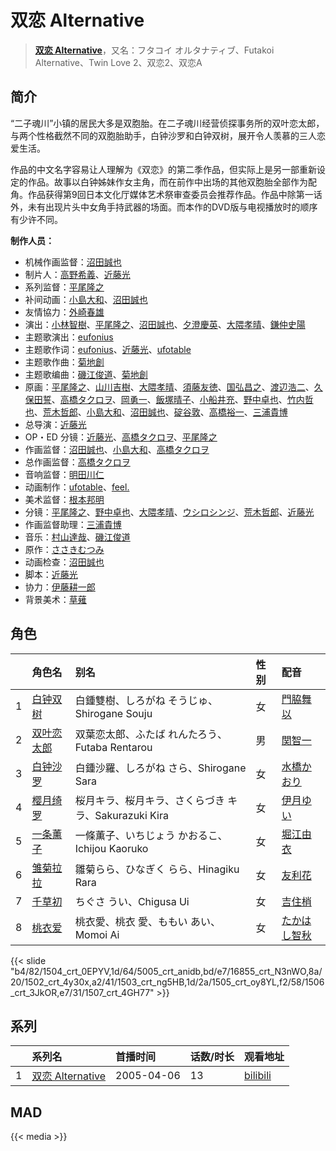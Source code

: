 # 双恋 Alternative


> <u>**[双恋 Alternative](https://bgm.tv/subject/2643)**</u>，又名：フタコイ オルタナティブ、Futakoi Alternative、Twin Love 2、双恋2、双恋A

## 简介

“二子魂川”小镇的居民大多是双胞胎。在二子魂川经营侦探事务所的双叶恋太郎，与两个性格截然不同的双胞胎助手，白钟沙罗和白钟双树，展开令人羡慕的三人恋爱生活。

作品的中文名字容易让人理解为《双恋》的第二季作品，但实际上是另一部重新设定的作品。故事以白钟姊妹作女主角，而在前作中出场的其他双胞胎全部作为配角。作品获得第9回日本文化厅媒体艺术祭审查委员会推荐作品。作品中除第一话外，未有出现片头中女角手持武器的场面。而本作的DVD版与电视播放时的顺序有少许不同。

**制作人员：**
- 机械作画监督：[沼田誠也](https://bgm.tv/person/3447)
- 制片人：[高野希義](https://bgm.tv/person/139)、[近藤光](https://bgm.tv/person/1805)
- 系列监督：[平尾隆之](https://bgm.tv/person/7507)
- 补间动画：[小島大和](https://bgm.tv/person/14525)、[沼田誠也](https://bgm.tv/person/3447)
- 友情協力：[外崎春雄](https://bgm.tv/person/1430)
- 演出：[小林智樹](https://bgm.tv/person/2904)、[平尾隆之](https://bgm.tv/person/7507)、[沼田誠也](https://bgm.tv/person/3447)、[夕澄慶英](https://bgm.tv/person/12296)、[大隈孝晴](https://bgm.tv/person/208)、[鎌仲史陽](https://bgm.tv/person/13521)
- 主题歌演出：[eufonius](https://bgm.tv/person/7501)
- 主题歌作词：[eufonius](https://bgm.tv/person/7501)、[近藤光](https://bgm.tv/person/1805)、[ufotable](https://bgm.tv/person/3059)
- 主题歌作曲：[菊地創](https://bgm.tv/person/6721)
- 主题歌编曲：[磯江俊道](https://bgm.tv/person/2748)、[菊地創](https://bgm.tv/person/6721)
- 原画：[平尾隆之](https://bgm.tv/person/7507)、[山川吉樹](https://bgm.tv/person/958)、[大隈孝晴](https://bgm.tv/person/208)、[須藤友徳](https://bgm.tv/person/3139)、[国弘昌之](https://bgm.tv/person/24370)、[渡辺浩二](https://bgm.tv/person/1737)、[久保田誓](https://bgm.tv/person/2650)、[高橋タクロヲ](https://bgm.tv/person/3346)、[岡勇一](https://bgm.tv/person/3405)、[飯塚晴子](https://bgm.tv/person/3313)、[小船井充](https://bgm.tv/person/3347)、[野中卓也](https://bgm.tv/person/1724)、[竹内哲也](https://bgm.tv/person/3047)、[荒木哲郎](https://bgm.tv/person/3212)、[小島大和](https://bgm.tv/person/14525)、[沼田誠也](https://bgm.tv/person/3447)、[碇谷敦](https://bgm.tv/person/12343)、[高橋裕一](https://bgm.tv/person/3491)、[三浦貴博](https://bgm.tv/person/12920)
- 总导演：[近藤光](https://bgm.tv/person/1805)
- OP・ED 分镜：[近藤光](https://bgm.tv/person/1805)、[高橋タクロヲ](https://bgm.tv/person/3346)、[平尾隆之](https://bgm.tv/person/7507)
- 作画监督：[沼田誠也](https://bgm.tv/person/3447)、[小島大和](https://bgm.tv/person/14525)、[高橋タクロヲ](https://bgm.tv/person/3346)
- 总作画监督：[高橋タクロヲ](https://bgm.tv/person/3346)
- 音响监督：[明田川仁](https://bgm.tv/person/477)
- 动画制作：[ufotable](https://bgm.tv/person/3059)、[feel.](https://bgm.tv/person/1275)
- 美术监督：[根本邦明](https://bgm.tv/person/20705)
- 分镜：[平尾隆之](https://bgm.tv/person/7507)、[野中卓也](https://bgm.tv/person/1724)、[大隈孝晴](https://bgm.tv/person/208)、[ウシロシンジ](https://bgm.tv/person/11565)、[荒木哲郎](https://bgm.tv/person/3212)、[近藤光](https://bgm.tv/person/1805)
- 作画监督助理：[三浦貴博](https://bgm.tv/person/12920)
- 音乐：[村山達哉](https://bgm.tv/person/3140)、[磯江俊道](https://bgm.tv/person/2748)
- 原作：[ささきむつみ](https://bgm.tv/person/135)
- 动画检查：[沼田誠也](https://bgm.tv/person/3447)
- 脚本：[近藤光](https://bgm.tv/person/1805)
- 协力：[伊藤耕一郎](https://bgm.tv/person/27963)
- 背景美术：[草薙](https://bgm.tv/person/5992)

## 角色

|     |   角色名   |   别名  | 性别 |  配音  |
|:--- |:------  |:----      |:---  |:--   |
| 1 | [白钟双树](https://bgm.tv/character/1504) | 白鍾雙樹、しろがね そうじゅ、Shirogane Souju | 女 | [門脇舞以](https://bgm.tv/person/4402) |
| 2 | [双叶恋太郎](https://bgm.tv/character/5005) | 双葉恋太郎、ふたば れんたろう、Futaba Rentarou | 男 | [関智一](https://bgm.tv/person/3868) |
| 3 | [白钟沙罗](https://bgm.tv/character/16855) | 白鍾沙羅、しろがね さら、Shirogane Sara | 女 | [水橋かおり](https://bgm.tv/person/3851) |
| 4 | [樱月绮罗](https://bgm.tv/character/1502) | 桜月キラ、桜月キラ、さくらづき キラ、Sakurazuki Kira | 女 | [伊月ゆい](https://bgm.tv/person/4682) |
| 5 | [一条薰子](https://bgm.tv/character/1503) | 一條薫子、いちじょう かおるこ、Ichijou Kaoruko | 女 | [堀江由衣](https://bgm.tv/person/3970) |
| 6 | [雏菊拉拉](https://bgm.tv/character/1505) | 雛菊らら、ひなぎく らら、Hinagiku Rara | 女 | [友利花](https://bgm.tv/person/4630) |
| 7 | [千草初](https://bgm.tv/character/1506) | ちぐさ うい、Chigusa Ui | 女 | [吉住梢](https://bgm.tv/person/4087) |
| 8 | [桃衣爱](https://bgm.tv/character/1507) | 桃衣愛、桃衣 愛、ももい あい、Momoi Ai | 女 | [たかはし智秋](https://bgm.tv/person/4604) |

{{< slide "b4/82/1504_crt_0EPYV,1d/64/5005_crt_anidb,bd/e7/16855_crt_N3nWO,8a/20/1502_crt_4y30x,a2/41/1503_crt_ng5HB,1d/2a/1505_crt_oy8YL,f2/58/1506_crt_3JkOR,e7/31/1507_crt_4GH77" >}}

## 系列

|     | 系列名            | 首播时间       | 话数/时长 | 观看地址                                                      |
|:----|:---------------|:-----------|:------|:----------------------------------------------------------|
| 1   |[双恋 Alternative](https://bgm.tv/subject/2643)| 2005-04-06 | 13    | [bilibili](https://www.bilibili.com/bangumi/play/ep41823) |

## MAD

{{< media   >}}
